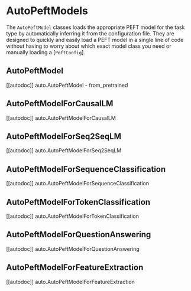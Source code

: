 <!--Copyright 2024 The HuggingFace Team. All rights reserved.

Licensed under the Apache License, Version 2.0 (the "License"); you may not use this file except in compliance with
the License. You may obtain a copy of the License at

http://www.apache.org/licenses/LICENSE-2.0

Unless required by applicable law or agreed to in writing, software distributed under the License is distributed on
an "AS IS" BASIS, WITHOUT WARRANTIES OR CONDITIONS OF ANY KIND, either express or implied. See the License for the
specific language governing permissions and limitations under the License.

⚠️ Note that this file is in Markdown but contain specific syntax for our doc-builder (similar to MDX) that may not be
rendered properly in your Markdown viewer.

-->

# AutoPeftModels

The `AutoPeftModel` classes loads the appropriate PEFT model for the task type by automatically inferring it from the configuration file. They are designed to quickly and easily load a PEFT model in a single line of code without having to worry about which exact model class you need or manually loading a [`PeftConfig`].

## AutoPeftModel

[[autodoc]] auto.AutoPeftModel
    - from_pretrained

## AutoPeftModelForCausalLM

[[autodoc]] auto.AutoPeftModelForCausalLM

## AutoPeftModelForSeq2SeqLM

[[autodoc]] auto.AutoPeftModelForSeq2SeqLM

## AutoPeftModelForSequenceClassification

[[autodoc]] auto.AutoPeftModelForSequenceClassification

## AutoPeftModelForTokenClassification

[[autodoc]] auto.AutoPeftModelForTokenClassification

## AutoPeftModelForQuestionAnswering

[[autodoc]] auto.AutoPeftModelForQuestionAnswering

## AutoPeftModelForFeatureExtraction

[[autodoc]] auto.AutoPeftModelForFeatureExtraction
